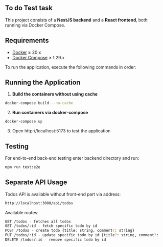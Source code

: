 ## To do Test task

This project consists of a **NestJS backend** and a **React frontend**, both running via Docker Compose.

## Requirements

- [Docker](https://www.docker.com/get-started) ≥ 20.x
- [Docker Compose](https://docs.docker.com/compose/) ≥ 1.29.x

To run the application, execute the following commands in order:

## Running the Application

1. **Build the containers without using cache**

```bash
docker-compose build --no-cache
```

2. **Run containers via docker-compose**

```bash
docker-compose up
```

3. Open http://localhost:5173 to test the application

## Testing

For end-to-end back-end testing enter backend directory and run:

```bash
npm run test:e2e
```

## Separate API Usage

Todos API is available without front-end part via address:

```bash
http://localhost:3000/api/todos
```

Available routes:

```bash
GET /todos - fetches all todos
GET /todos/:id - fetch specific todo by id
POST /todos - create todo {title: string, comment?: string}
PUT /todos/:id - update specific todo by id {title?: string, comment?: string, isDone?: boolean}
DELETE /todos/:id - remove specific todo by id
```
